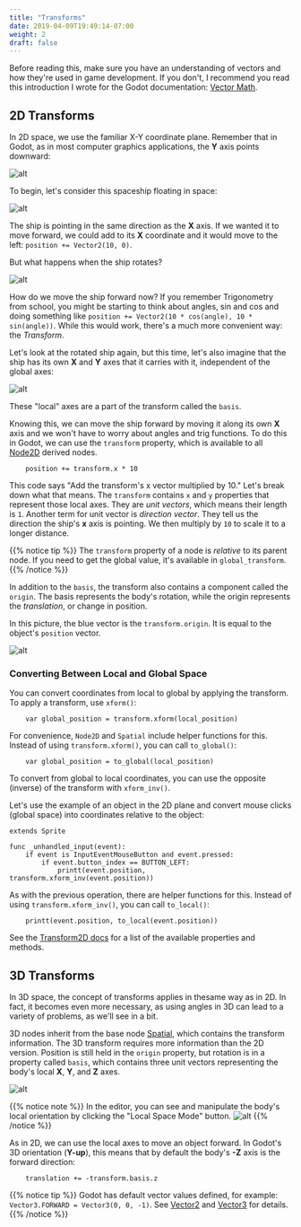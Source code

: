 ```yaml
---
title: "Transforms"
date: 2019-04-09T19:49:14-07:00
weight: 2
draft: false
---
```


Before reading this, make sure you have an understanding of vectors and how
they're used in game development. If you don't, I recommend you read this
introduction I wrote for the Godot documentation:
[Vector Math](https://docs.godotengine.org/en/latest/tutorials/math/vector_math.html).

## 2D Transforms

In 2D space, we use the familiar X-Y coordinate plane. Remember that in Godot, as in most computer graphics applications, the **Y** axis points downward:

![alt](/godot_lessons/img/0_2d_coordinate_plane.png?width=250px)

To begin, let's consider this spaceship floating in space:

![alt](/godot_lessons/img/0_2d_rocket1.png?width=250px)

The ship is pointing in the same direction as the **X** axis. If we wanted it to move forward, we could add to its **X** coordinate and it would move to the left: `position += Vector2(10, 0)`.

But what happens when the ship rotates?

![alt](/godot_lessons/img/0_2d_rocket2.png?width=250px)

How do we move the ship forward now? If you remember Trigonometry from school,
you might be starting to think about angles, sin and cos and doing something like `position += Vector2(10 * cos(angle), 10 * sin(angle))`. While this would
work, there's a much more convenient way: the _Transform_.

Let's look at the rotated ship again, but this time, let's also imagine that the ship has its own **X** and **Y** axes that it carries with it, independent of the global axes:

![alt](/godot_lessons/img/0_2d_rocket3.png?width=250px)

These "local" axes are a part of the transform called the `basis`.

Knowing this, we can move the ship forward by moving it along its own **X** axis and we won't have to worry about angles and trig functions. To do this in Godot, we can use the `transform` property, which is available to all [Node2D]([https://link](https://docs.godotengine.org/en/latest/classes/class_node2d.html)) derived nodes.

```gdscript
    position += transform.x * 10
```

This code says "Add the transform's x vector multiplied by 10." Let's break down what that means. The `transform` contains `x` and `y` properties that represent those local axes. They are _unit vectors_, which means their length is `1`. Another term for unit vector is _direction vector_. They tell us the direction the ship's **x** axis is pointing. We then multiply by `10` to scale it to a longer distance.

{{% notice tip %}}
The `transform` property of a node is _relative_ to its parent node. If you need to get the global value, it's available in `global_transform`.
{{% /notice %}}

In addition to the `basis`, the transform also contains a component called the
`origin`. The basis represents the body's rotation, while the origin represents the _translation_, or change in position.

In this picture, the blue vector is the `transform.origin`. It is equal to the object's `position` vector.

![alt](/godot_lessons/img/0_2d_rocket4.png?width=250px)

### Converting Between Local and Global Space

You can convert coordinates from local to global by applying the transform. To apply a transform, use `xform()`:

```gdscript
    var global_position = transform.xform(local_position)
```

For convenience, `Node2D` and `Spatial` include helper functions for this. Instead of using `transform.xform()`, you can call `to_global()`:

```gdscript
    var global_position = to_global(local_position)
```

To convert from global to local coordinates, you can use the opposite (inverse) of the transform with `xform_inv()`.

Let's use the example of an object in the 2D plane and convert mouse clicks (global space) into coordinates relative to the object:

```gdscript
extends Sprite

func _unhandled_input(event):
    if event is InputEventMouseButton and event.pressed:
        if event.button_index == BUTTON_LEFT:
            printt(event.position, transform.xform_inv(event.position))
```

As with the previous operation, there are helper functions for this. Instead of using `transform.xform_inv()`, you can call `to_local()`:

```gdscript
    printt(event.position, to_local(event.position))
```

See the [Transform2D docs](https://docs.godotengine.org/en/latest/classes/class_transform2d.html) for a list of the available properties and methods.

## 3D Transforms

In 3D space, the concept of transforms applies in thesame way as in 2D. In fact, it becomes even more necessary, as using angles in 3D can lead to a variety of problems, as we'll see in a bit.

3D nodes inherit from the base node [Spatial]([https://link](https://docs.godotengine.org/en/latest/classes/class_spatial.html)), which contains the transform information. The 3D transform requires more information than the 2D version. Position is still held in the `origin` property, but rotation is in a property called `basis`, which contains three unit vectors representing the body's local **X**, **Y**, and **Z** axes.

![alt](/godot_lessons/img/3d_intro_gizmo.png)

{{% notice note %}}
In the editor, you can see and manipulate the body's local orientation by clicking the "Local Space Mode" button.
![alt](/godot_lessons/img/3d_intro_local_space.png)
{{% /notice %}}

As in 2D, we can use the local axes to move an object forward. In Godot's 3D orientation (**Y-up**), this means that by default the body's **-Z** axis is the forward direction:

```gdscript
    translation += -transform.basis.z
```

{{% notice tip %}}
Godot has default vector values defined, for example: `Vector3.FORWARD = Vector3(0, 0, -1)`. See [Vector2](https://docs.godotengine.org/en/latest/classes/class_vector2.html) and [Vector3](https://docs.godotengine.org/en/latest/classes/class_vector3.html) for details.
{{% /notice %}}

